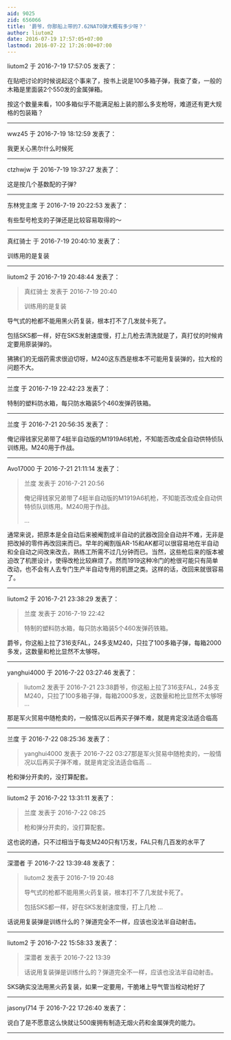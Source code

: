 ```yaml
---
aid: 9025
zid: 656066
title: '爵爷，你那船上带的7.62NATO弹大概有多少呀？'
author: liutom2
date: 2016-07-19 17:57:05+07:00
lastmod: 2016-07-22 17:26:00+07:00
---
```


liutom2 于 2016-7-19 17:57:05 发表了：

在贴吧讨论的时候说起这个事来了，按书上说是100多箱子弹，我查了查，一般的木箱是里面装2个550发的金属弹箱。

按这个数量来看，100多箱似乎不能满足船上装的那么多支枪呀，难道还有更大规格的包装箱？

---------

wwz45 于 2016-7-19 18:12:59 发表了：

我更关心黑尔什么时候死

---------

ctzhwjw 于 2016-7-19 19:37:27 发表了：

这是按几个基数配的子弹?

---------

东林党主席 于 2016-7-19 20:22:53 发表了：

有些型号枪支的子弹还是比较容易取得的～

---------

真红骑士 于 2016-7-19 20:40:10 发表了：

训练用的是复装

---------

liutom2 于 2016-7-19 20:48:44 发表了：

> 真红骑士 发表于 2016-7-19 20:40
> 
> 训练用的是复装



导气式的枪都不能用黑火药复装，根本打不了几发就卡死了。

包括SKS都一样，好在SKS发射速度慢，打上几枪去清洗就是了，真打仗的时候肯定要用原装弹的。

狒狒们的无烟药需求很迫切呀，M240这东西是根本不可能用复装弹的，拉大栓的问题不大。

---------

兰度 于 2016-7-19 22:42:23 发表了：

特制的塑料防水箱，每只防水箱装5个460发弹药铁箱。

---------

兰度 于 2016-7-21 20:56:35 发表了：

俺记得钱家兄弟带了4挺半自动版的M1919A6机枪，不知能否改成全自动供特侦队训练用。M240用于作战。

---------

Avo17000 于 2016-7-21 21:11:14 发表了：

> 兰度 发表于 2016-7-21 20:56
> 
> 俺记得钱家兄弟带了4挺半自动版的M1919A6机枪，不知能否改成全自动供特侦队训练用。M240用于作战。
> 
> ...



通常来说，把原本是全自动后来被阉割成半自动的武器改回全自动并不难，无非是把改掉的零件再改回来而已。早年的阉割版AR-15和AK都可以很容易地在半自动和全自动之间改来改去，熟练工所需不过几分钟而已。当然，这些枪后来的版本被迫改了机匣设计，使得改枪比较麻烦了。然而1919这种冷门的枪很可能只有简单改动，也不会有人去专门生产半自动专用的机匣之类。这样的话，改回来就很容易了。

---------

liutom2 于 2016-7-21 23:38:29 发表了：

> 兰度 发表于 2016-7-19 22:42
> 
> 特制的塑料防水箱，每只防水箱装5个460发弹药铁箱。



爵爷，你这船上拉了316支FAL，24多支M240，只拉了100多箱子弹，每箱2000多发，这数量和枪比显然不太够呀。

---------

yanghui4000 于 2016-7-22 03:27:46 发表了：

> liutom2 发表于 2016-7-21 23:38爵爷，你这船上拉了316支FAL，24多支M240，只拉了100多箱子弹，每箱2000多发，这数量和枪比显然不太够呀 ...



那是军火贸易中随枪卖的，一般情况以后再买子弹不难，就是肯定没法适合临高

---------

兰度 于 2016-7-22 08:25:36 发表了：

> yanghui4000 发表于 2016-7-22 03:27那是军火贸易中随枪卖的，一般情况以后再买子弹不难，就是肯定没法适合临高 ...



枪和弹分开卖的，没打算配套。

---------

liutom2 于 2016-7-22 13:31:11 发表了：

> 兰度 发表于 2016-7-22 08:25
> 
> 枪和弹分开卖的，没打算配套。



这也说的通，只不过相当于每支M240只有1万发，FAL只有几百发的水平了

---------

深潜者 于 2016-7-22 13:39:48 发表了：

> liutom2 发表于 2016-7-19 20:48
> 
> 导气式的枪都不能用黑火药复装，根本打不了几发就卡死了。
> 
> 包括SKS都一样，好在SKS发射速度慢，打上几枪 ...



话说用复装弹是训练什么的？弹道完全不一样，应该也没法半自动射击。

---------

liutom2 于 2016-7-22 15:58:33 发表了：

> 深潜者 发表于 2016-7-22 13:39
> 
> 话说用复装弹是训练什么的？弹道完全不一样，应该也没法半自动射击。



SKS确实没法用黑火药复装，如果一定要用，干脆堵上导气管当栓动枪好了

---------

jasonyl714 于 2016-7-22 17:26:40 发表了：

说白了是不愿意这么快就让500废拥有制造无烟火药和金属弹壳的能力。

---------

